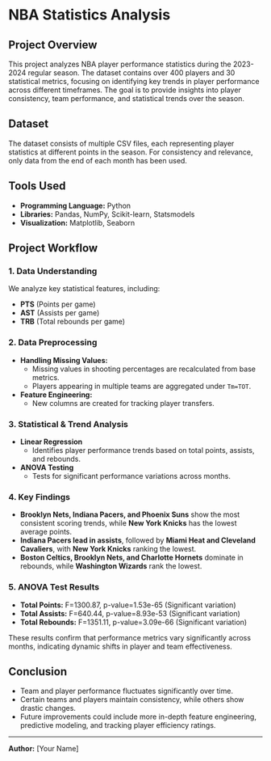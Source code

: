 # NBA Statistics Analysis

## **Project Overview**
This project analyzes NBA player performance statistics during the 2023-2024 regular season. The dataset contains over 400 players and 30 statistical metrics, focusing on identifying key trends in player performance across different timeframes. The goal is to provide insights into player consistency, team performance, and statistical trends over the season.

## **Dataset**
The dataset consists of multiple CSV files, each representing player statistics at different points in the season. For consistency and relevance, only data from the end of each month has been used.

## **Tools Used**
- **Programming Language:** Python
- **Libraries:** Pandas, NumPy, Scikit-learn, Statsmodels
- **Visualization:** Matplotlib, Seaborn

## **Project Workflow**
### **1. Data Understanding**
We analyze key statistical features, including:
- **PTS** (Points per game)
- **AST** (Assists per game)
- **TRB** (Total rebounds per game)

### **2. Data Preprocessing**
- **Handling Missing Values:**
  - Missing values in shooting percentages are recalculated from base metrics.
  - Players appearing in multiple teams are aggregated under `Tm=TOT`.
- **Feature Engineering:**
  - New columns are created for tracking player transfers.
  
### **3. Statistical & Trend Analysis**
- **Linear Regression**
  - Identifies player performance trends based on total points, assists, and rebounds.
- **ANOVA Testing**
  - Tests for significant performance variations across months.

### **4. Key Findings**
- **Brooklyn Nets, Indiana Pacers, and Phoenix Suns** show the most consistent scoring trends, while **New York Knicks** has the lowest average points.
- **Indiana Pacers lead in assists**, followed by **Miami Heat and Cleveland Cavaliers**, with **New York Knicks** ranking the lowest.
- **Boston Celtics, Brooklyn Nets, and Charlotte Hornets** dominate in rebounds, while **Washington Wizards** rank the lowest.

### **5. ANOVA Test Results**
- **Total Points:** F=1300.87, p-value=1.53e-65 (Significant variation)
- **Total Assists:** F=640.44, p-value=8.93e-53 (Significant variation)
- **Total Rebounds:** F=1351.11, p-value=3.09e-66 (Significant variation)

These results confirm that performance metrics vary significantly across months, indicating dynamic shifts in player and team effectiveness.

## **Conclusion**
- Team and player performance fluctuates significantly over time.
- Certain teams and players maintain consistency, while others show drastic changes.
- Future improvements could include more in-depth feature engineering, predictive modeling, and tracking player efficiency ratings.

---
**Author:** [Your Name]

